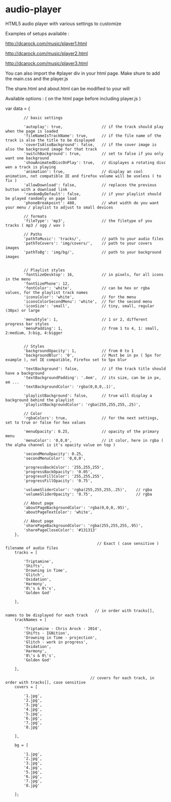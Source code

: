 audio-player
============

HTML5 audio player with various settings to customize

Examples of setups available :


http://dcarock.com/music/player1.html

http://dcarock.com/music/player2.html

http://dcarock.com/music/player3.html



You can also import the #player div in your html page. Make shure to add the main.css and the player.js

The share.html and about.html can be modified to your will



Available options : ( on the html page before including player.js )


var data = {

			// basic settings
			
			'autoplay': true,                 // if the track should play when the page is loaded
			'fileNameIsTrackName': true,      // if the file name of the track is also the title to be displayed
			'coverIsAlsoBackground': false,   // if the cover image is also the background image for that track
			'switchBackground': true,         // set to false if you only want one background
			'showAnimatedDiscOnPlay': true,   // displayes a rotating disc wen a track is playing
			'animation': true,                // display an cool animation, not compatible IE and firefox volume will be useless ( to fix )
			'allowDownload': false,           // replaces the previous button with a download link
			'randomByDefault': false,         // if your playlist should be played randomly on page load
			'phoneBreakpoint': 480,           // what width do you want your menu / playlist to adjust to small devices

			// formats
			'fileType': 'mp3',                // the filetype of you tracks ( mp3 / ogg / wav )

			// Paths
			'pathToMusic': 'tracks/',         // path to your audio files
			'pathToCovers': 'img/covers/',    // path to your covers images
			'pathToBg': 'img/bg/',            // path to your background images       


			// Playlist styles
			'fontSizeDesktop': 16,            // in pixels, for all icons in the menu
			'fontSizePhone': 12,              
			'fontColor': 'white',             // can be hex or rgba values, for the playlist track names
			'iconsColor': 'white',            // for the menu
			'iconsColorSecondMenu': 'white',  // for the second menu   
			'iconSize': 'small',              // tiny, small, regular (30px) or large

			'menuStyle': 1,                   // 1 or 2, different progress bar styles 
			'menuPadding': 1,                 // from 1 to 4, 1: small, 2:medium, 3:big, 4:bigger


			// Styles
			'backgroundOpacity': 1,           // from 0 to 1
			'backgroundBlur': '0',            // Must be in px ( 5px for example ), not IE compatible, Firefox set to 5px blur

			'textBackground': false,          // if the track title should have a background
			'textBackgroundPadding': '.4em',  // its size, can be in px, em ...
			'textBackgroundColor': 'rgba(0,0,0,.1)',

			'playlistBackground': false,      // true will display a background behind the playlist
			'playlistBackgroundColor': 'rgba(255,255,255,.25)',

			// Color
			'rgbaColors': true,               // for the next settings, set to true or false for hex values

			'menuOpacity': 0.25,              // opacity of the primary menu
			'menuColor': '0,0,0',             // it color, here in rgba ( the alpha channel is it's opacity value on top )       

			'secondMenuOpacity': 0.25,
			'secondMenuColor': '0,0,0',

			'progressBackColor': '255,255,255',
			'progressBackOpacity': '0.05',
			'progressFillColor': '255,255,255',
			'progressFillOpacity': '0.75',

			'volumeSliderColor': 'rgba(255,255,255,.25)',    // rgba
			'volumeSliderOpacity': '0.75',                   // rgba

			// About page
			'aboutPageBackgroundColor': 'rgba(0,0,0,.95)',   
			'aboutPageTextColor': 'white',

			// About page
			'sharePageBackgroundColor': 'rgba(255,255,255,.95)',
			'sharePageCloseColor': '#131313'
		},

		                                    // Exact ( case sensitive ) filename of audio files
		tracks = [
			
			'Triptamine',
			'Shifts',
			'Drowning in Time',
			'Glitch',
			'Oxidation',
			'Harmony',
			'8\'s & 0\'s',
			'Golden God'

		],

		                                   // in order with tracks[], names to be displayed for each track
		trackNames = [

			'Triptamine - Chris Arock - 2014',
			'Shifts - IGNition',
			'Drowning in Time - projection',
			'Glitch - work in progress',
			'Oxidation',
			'Harmony',
			'8\'s & 0\'s',
			'Golden God'

		],

		                                 // covers for each track, in order with tracks[], case sensitive
		covers = [

			'1.jpg',
			'2.jpg',
			'3.jpg',
			'4.jpg',
			'5.jpg',
			'6.jpg',
			'7.jpg',
			'8.jpg'
			
		],

		bg = [

			'1.jpg',
			'2.jpg',
			'3.jpg',
			'4.jpg',
			'5.jpg',
			'6.jpg',
			'7.jpg',
			'8.jpg'

		];


